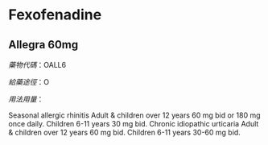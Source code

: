# Fexofenadine

## Allegra 60mg

*藥物代碼*：OALL6

*給藥途徑*：O

*用法用量*：

Seasonal allergic rhinitis Adult & children over 12 years 60 mg bid or 180 mg once daily. Children 6-11 years 30 mg bid. Chronic idiopathic urticaria Adult & children over 12 years 60 mg bid. Children 6-11 years 30-60 mg bid.

